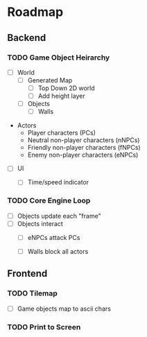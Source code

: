 

# Roadmap


## Backend


### TODO Game Object Heirarchy

-   [ ] World     
    -   [ ] Generated Map
        -   [ ] Top Down 2D world
        -   [ ] Add height layer
    -   [ ] Objects
        -   [ ] Walls

-   Actors
    -   Player characters (PCs)
    -   Neutral non-player characters (nNPCs)
    -   Friendly non-player characters (fNPCs)
    -   Enemy non-player characters (eNPCs)

-   [ ] UI
    -   [ ] Time/speed indicator


### TODO Core Engine Loop

-   [ ] Objects update each "frame"
-   [ ] Objects interact
    -   [ ] eNPCs attack PCs
    -   [ ] Walls block all actors


## Frontend


### TODO Tilemap

-   [ ] Game objects map to ascii chars


### TODO Print to Screen

